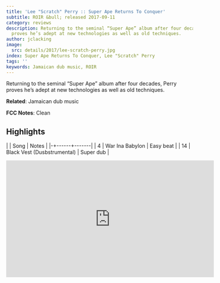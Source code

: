 ```yaml
---
title: 'Lee "Scratch" Perry :: Super Ape Returns To Conquer'
subtitle: ROIR &bull; released 2017-09-11
category: reviews
description: Returning to the seminal “Super Ape” album after four decades, Perry
  proves he’s adept at new technologies as well as old techniques.
author: jclacking
image:
  src: details/2017/lee-scratch-perry.jpg
index: Super Ape Returns To Conquer, Lee "Scratch" Perry
tags: ''
keywords: Jamaican dub music, ROIR
---
```

Returning to the seminal “Super Ape” album after four decades, Perry proves he’s adept at new technologies as well as old techniques.<!--more-->

**Related**: Jamaican dub music

**FCC Notes**: Clean

## Highlights

| | Song | Notes |
|-+------+-------|
| 4 | War Ina Babylon | Easy beat |
| 14 | Black Vest (Dusbstrumental) | Super dub |

<div class="tlo-detail-video"><iframe width="560" height="315" src="https://www.youtube.com/embed/3n_KUKfHLCA" frameborder="0" allow="autoplay; encrypted-media" allowfullscreen></iframe></div>

